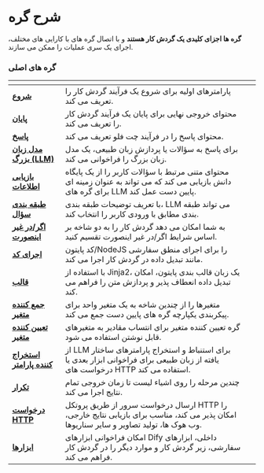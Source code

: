 # شرح گره

**گره ها اجزای کلیدی یک گردش کار هستند** و با اتصال گره های با کارایی های مختلف، اجرای یک سری عملیات را ممکن می سازند.

### گره های اصلی

<table data-view="cards"><thead><tr><th></th><th></th><th></th></tr></thead><tbody><tr><td><a href="start.md"><strong>شروع</strong></a></td><td>پارامترهای اولیه برای شروع یک فرآیند گردش کار را تعریف می کند.</td><td></td></tr><tr><td><a href="end.md"><strong>پایان</strong></a></td><td>محتوای خروجی نهایی برای پایان یک فرآیند گردش کار را تعریف می کند.</td><td></td></tr><tr><td><a href="answer.md"><strong>پاسخ</strong></a></td><td>محتوای پاسخ را در فرآیند چت فلو تعریف می کند.</td><td></td></tr><tr><td><a href="llm.md"><strong>مدل زبان بزرگ (LLM)</strong></a></td><td>برای پاسخ به سؤالات یا پردازش زبان طبیعی، یک مدل زبان بزرگ را فراخوانی می کند.</td><td></td></tr><tr><td><a href="knowledge_retrieval.md"><strong>بازیابی اطلاعات</strong></a></td><td>محتوای متنی مرتبط با سؤالات کاربر را از یک پایگاه دانش بازیابی می کند که می تواند به عنوان زمینه ای برای گره های LLM پایین دست عمل کند.</td><td></td></tr><tr><td><a href="question-classifier.md"><strong>طبقه بندی سؤال</strong></a></td><td>با تعریف توضیحات طبقه بندی، LLM می تواند طبقه بندی مطابق با ورودی کاربر را انتخاب کند.</td><td></td></tr><tr><td><a href="ifelse.md"><strong>اگر/در غیر اینصورت</strong></a></td><td>به شما امکان می دهد گردش کار را به دو شاخه بر اساس شرایط اگر/در غیر اینصورت تقسیم کنید.</td><td></td></tr><tr><td><a href="code.md"><strong>اجرای کد</strong></a></td><td>کد پایتون/NodeJS را برای اجرای منطق سفارشی مانند تبدیل داده در گردش کار اجرا می کند.</td><td></td></tr><tr><td><a href="template.md"><strong>قالب</strong></a></td><td>با استفاده از Jinja2، یک زبان قالب بندی پایتون، امکان تبدیل داده انعطاف پذیر و پردازش متن را فراهم می کند.</td><td></td></tr><tr><td><a href="variable-assigner.md"><strong>جمع کننده متغیر</strong></a></td><td>متغیرها را از چندین شاخه به یک متغیر واحد برای پیکربندی یکپارچه گره های پایین دست جمع می کند.</td><td></td></tr><tr><td><a href="variable-assignment.md"><strong>تعیین کننده متغیر</strong></a></td><td>گره تعیین کننده متغیر برای انتساب مقادیر به متغیرهای قابل نوشتن استفاده می شود.</td><td></td></tr><tr><td><a href="parameter-extractor.md"><strong>استخراج کننده پارامتر</strong></a></td><td>از LLM برای استنباط و استخراج پارامترهای ساختار یافته از زبان طبیعی برای فراخوانی ابزار بعدی یا درخواست های HTTP استفاده می کند.</td><td></td></tr><tr><td><a href="iteration.md"><strong>تکرار</strong></a></td><td>چندین مرحله را روی اشیاء لیست تا زمان خروجی تمام نتایج اجرا می کند.</td><td></td></tr><tr><td><a href="http-request.md"><strong>درخواست HTTP</strong></a></td><td>ارسال درخواست سرور از طریق پروتکل HTTP را امکان پذیر می کند، مناسب برای بازیابی نتایج خارجی، وب هوک ها، تولید تصاویر و سایر سناریوها.</td><td></td></tr><tr><td><a href="tools.md"><strong>ابزارها</strong></a></td><td>امکان فراخوانی ابزارهای Dify داخلی، ابزارهای سفارشی، زیر گردش کار و موارد دیگر را در گردش کار فراهم می کند.</td><td></td></tr></tbody></table>


